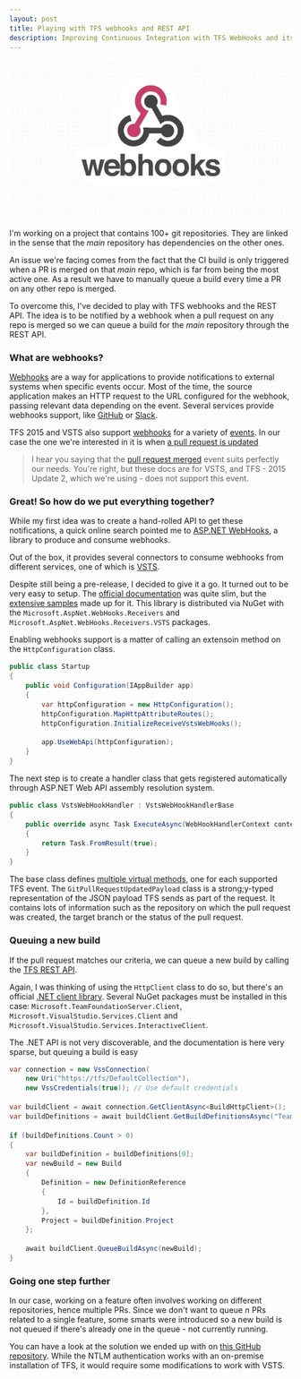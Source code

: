 ```yaml
---
layout: post
title: Playing with TFS webhooks and REST API
description: Improving Continuous Integration with TFS WebHooks and its REST API
---
```


![WebHooks](/public/images/posts/2/webhooks.jpg)

I'm working on a project that contains 100+ git repositories. They are linked in the sense that the *main* repository has dependencies on the other ones.

An issue we're facing comes from the fact that the CI build is only triggered when a PR is merged on that *main* repo, which is far from being the most active one. As a result we have to manually queue a build every time a PR on any other repo is merged.

To overcome this, I've decided to play with TFS webhooks and the REST API. The idea is to be notified by a webhook when a pull request on any repo is merged so we can queue a build for the *main* repository through the REST API.

### What are webhooks?

[Webhooks](https://en.wikipedia.org/wiki/Webhook) are a way for applications to provide notifications to external systems when specific events occur. Most of the time, the source application makes an HTTP request to the URL configured for the webhook, passing relevant data depending on the event. Several services provide webhooks support, like [GitHub](https://developer.github.com/webhooks/) or [Slack](https://api.slack.com/outgoing-webhooks).

TFS 2015 and VSTS also support [webhooks](https://www.visualstudio.com/en-us/docs/service-hooks/services/webhooks) for a variety of [events](https://www.visualstudio.com/docs/integrate/get-started/service-hooks/events). In our case the one we're interested in it is when [a pull request is updated](https://www.visualstudio.com/docs/integrate/get-started/service-hooks/events#git.pullrequest.updated)

> I hear you saying that the [pull request merged](https://www.visualstudio.com/docs/integrate/get-started/service-hooks/events#git.pullrequest.merged) event suits perfectly our needs. You're right, but these docs are for VSTS, and TFS - 2015 Update 2, which we're using - does not support this event.

### Great! So how do we put everything together?

While my first idea was to create a hand-rolled API to get these notifications, a quick online search pointed me to [ASP.NET WebHooks](https://github.com/aspnet/WebHooks), a library to produce and consume webhooks.

Out of the box, it provides several connectors to consume webhooks from different services, one of which is [VSTS](https://github.com/aspnet/WebHooks/blob/master/samples/VstsReceiver).

Despite still being a pre-release, I decided to give it a go. It turned out to be very easy to setup. The [official documentation](https://docs.asp.net/projects/webhooks/en/latest/) was quite slim, but the [extensive samples](https://github.com/aspnet/WebHooks/tree/master/samples) made up for it. This library is distributed via NuGet with the `Microsoft.AspNet.WebHooks.Receivers` and `Microsoft.AspNet.WebHooks.Receivers.VSTS` packages.

Enabling webhooks support is a matter of calling an extensoin method on the `HttpConfiguration` class.

```csharp
public class Startup
{
    public void Configuration(IAppBuilder app)
    {
        var httpConfiguration = new HttpConfiguration();
        httpConfiguration.MapHttpAttributeRoutes();
        httpConfiguration.InitializeReceiveVstsWebHooks();

        app.UseWebApi(httpConfiguration);
    }
}
```

The next step is to create a handler class that gets registered automatically through ASP.NET Web API assembly resolution system.

```csharp
public class VstsWebHookHandler : VstsWebHookHandlerBase
{
    public override async Task ExecuteAsync(WebHookHandlerContext context, GitPullRequestUpdatedPayload payload)
    {
        return Task.FromResult(true);
    }
}
```

The base class defines [multiple virtual methods](https://github.com/aspnet/WebHooks/blob/master/src/Microsoft.AspNet.WebHooks.Receivers.VSTS/Handlers/VstsWebHookHandlerBase.cs), one for each supported TFS event. The `GitPullRequestUpdatedPayload` class is a strong;y-typed representation of the JSON payload TFS sends as part of the request. It contains lots of information such as the repository on which the pull request was created, the target branch or the status of the pull request.

### Queuing a new build

If the pull request matches our criteria, we can queue a new build by calling the [TFS REST API](https://www.visualstudio.com/en-us/docs/integrate/api/overview).

Again, I was thinking of using the `HttpClient` class to do so, but there's an official [.NET client library](https://www.visualstudio.com/en-us/docs/integrate/get-started/client-libraries/dotnet).
Several NuGet packages must be installed in this case: `Microsoft.TeamFoundationServer.Client`, `Microsoft.VisualStudio.Services.Client` and `Microsoft.VisualStudio.Services.InteractiveClient`.

The .NET API is not very discoverable, and the documentation is here very sparse, but queuing a build is easy

```csharp
var connection = new VssConnection(
    new Uri("https://tfs/DefaultCollection"),
    new VssCredentials(true)); // Use default credentials

var buildClient = await connection.GetClientAsync<BuildHttpClient>();
var buildDefinitions = await buildClient.GetBuildDefinitionsAsync("TeamProjectName", "BuildDefinitionName");

if (buildDefinitions.Count > 0)
{
    var buildDefinition = buildDefinitions[0];
    var newBuild = new Build
    {
        Definition = new DefinitionReference
        {
            Id = buildDefinition.Id
        },
        Project = buildDefinition.Project
    };

    await buildClient.QueueBuildAsync(newBuild);
}
```

### Going one step further

In our case, working on a feature often involves working on different repositories, hence multiple PRs. Since we don't want to queue *n* PRs related to a single feature, some smarts were introduced so a new build is not queued if there's already one in the queue - not currently running.

You can have a look at the solution we ended up with on [this GitHub repository](https://github.com/mderriey/tfs-webhooks). While the NTLM authentication works with an on-premise installation of TFS, it would require some modifications to work with VSTS.
